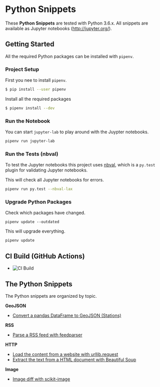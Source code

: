 # Python Snippets

These __Python Snippets__ are tested with Python 3.6.x. All snippets are 
available as Jupyter notebooks (http://jupyter.org/).


## Getting Started
All the required Python packages can be installed with `pipenv`.

### Project Setup
First you nee to install `pipenv`.

```bash
$ pip install --user pipenv
```

Install all the required packages

```bash
$ pipenv install --dev
```

### Run the Notebook
You can start `jupyter-lab` to play around with the Juypter notebooks.


```bash
pipenv run jupyter-lab
```

### Run the Tests (nbval)
To test the Jupyter notebooks this project uses [nbval](https://github.com/computationalmodelling/nbval), which is a `py.test` 
plugin for validating Jupyter notebooks.


This will check all Jupyter notebooks for errors.

```bash
pipenv run py.test --nbval-lax
```

### Upgrade Python Packages
Check which packages have changed.

```
pipenv update --outdated
```

This will upgrade everything.

```bash
pipenv update
```

## CI Build (GitHub Actions)
- ![CI Build](https://github.com/rueedlinger/python-snippets/workflows/CI%20Build/badge.svg)

## The Python Snippets
The Python snippets are organized by topic.

__GeoJSON__
- [Convert a pandas DataFrame to GeoJSON (Stations) ](geojson/geojson_stations.ipynb)

__RSS__
- [Parse a RSS feed with feedparser](rss/feedparser.ipynb)

__HTTP__
- [Load the content from a website with urllib.request](http/urlib.ipynb)
- [Extract the text from a HTML document with Beautiful Soup](http/beautifulsoup4.ipynb)

__Image__
- [Image diff with scikit-image](image/image_diff.ipynb)